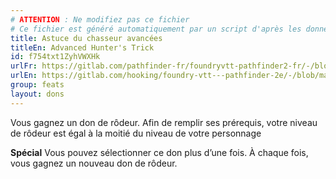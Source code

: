 ```yaml
---
# ATTENTION : Ne modifiez pas ce fichier
# Ce fichier est généré automatiquement par un script d'après les données du module Foundry VTT officiel et de sa traduction
title: Astuce du chasseur avancées
titleEn: Advanced Hunter's Trick
id: f754txt1ZyhVWXHk
urlFr: https://gitlab.com/pathfinder-fr/foundryvtt-pathfinder2-fr/-/blob/master/data/feats/f754txt1ZyhVWXHk.htm
urlEn: https://gitlab.com/hooking/foundry-vtt---pathfinder-2e/-/blob/master/packs/data/feats.db/advanced-hunter-s-trick.json
group: feats
layout: dons
---
```

Vous gagnez un don de rôdeur. Afin de remplir ses prérequis, votre niveau de rôdeur est égal à la moitié du niveau de votre personnage

**Spécial** Vous pouvez sélectionner ce don plus d’une fois. À chaque fois, vous gagnez un nouveau don de rôdeur.


